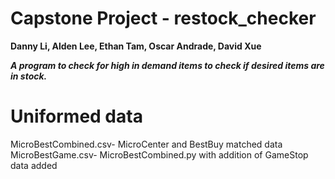 

# Capstone Project - restock_checker 
**Danny Li, Alden Lee, Ethan Tam, Oscar Andrade, David Xue**

***A program to check for high in demand items to check if desired items are in stock.***

# Uniformed data

MicroBestCombined.csv- MicroCenter and BestBuy matched data
MicroBestGame.csv- MicroBestCombined.py with addition of GameStop data added

